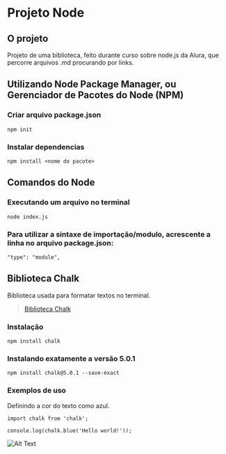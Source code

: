 # Projeto Node

## O projeto
Projeto de uma biblioteca, feito durante curso sobre node.js da Alura, que percorre arquivos .md procurando por links. 

## Utilizando Node Package Manager, ou Gerenciador de Pacotes do Node (NPM)

### Criar arquivo package.json
```
npm init
```

### Instalar dependencias
```
npm install <nome do pacote>
```

## Comandos do Node
### Executando um arquivo no terminal
```
node index.js 
```

### Para utilizar a sintaxe de importação/modulo, acrescente a linha no arquivo package.json:
```
"type": "module",
```

## Biblioteca Chalk
Biblioteca usada para formatar textos no terminal. 

> [Biblioteca Chalk](https://www.npmjs.com/package/chalk)

### Instalação
```
npm install chalk
```

### Instalando exatamente a versão 5.0.1
```
npm install chalk@5.0.1 --save-exact
```

### Exemplos de uso
Definindo a cor do texto como azul.
```
import chalk from 'chalk';

console.log(chalk.blue('Hello world!'));
```

![Alt Text](https://github.com/DaniPoletto/projeto-node/blob/main/exemplo_chalk1.jpg)

